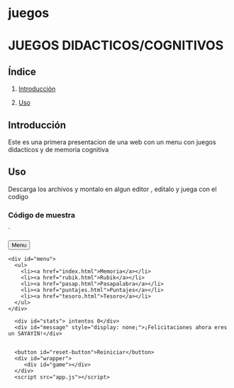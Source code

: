# juegos
# JUEGOS DIDACTICOS/COGNITIVOS

## Índice
1. [Introducción](#introducción)


2. [Uso](#uso)



## Introducción
Este es una primera presentacion de una web con un menu con juegos didacticos y de memoria cognitiva




## Uso
Descarga los archivos y montalo en algun editor , editalo y juega con el codigo 






### Código de muestra
`<!DOCTYPE html>
<html>
   <head>
      <link rel="stylesheet" href="style.css">
   </head>
   <body>
    <button id="menu-toggle">Menu</button>
    
    <div id="menu">
      <ul>
        <li><a href="index.html">Memoria</a></li>
        <li><a href="rubik.html">Rubik</a></li>
        <li><a href="pasap.html">Pasapalabra</a></li>
        <li><a href="puntajes.html">Puntajes</a></li>
        <li><a href="tesoro.html">Tesoro</a></li>
      </ul>
    </div>
    
      <div id="stats"> intentos 0</div>
      <div id="message" style="display: none;">¡Felicitaciones ahora eres un SAYAYIN!</div>
      
      
      <button id="reset-button">Reiniciar</button>
      <div id="wrapper">
         <div id="game"></div>
      </div>
      <script src="app.js"></script>
   </body>
</html>
